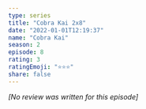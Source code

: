 ```yaml
---
type: series
title: "Cobra Kai 2x8"
date: "2022-01-01T12:19:37"
name: "Cobra Kai"
season: 2
episode: 8
rating: 3
ratingEmoji: "⭐️⭐️⭐️"
share: false
---
```


_[No review was written for this episode]_
